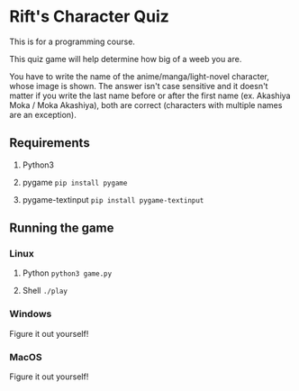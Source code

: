 # Rift's Character Quiz

This is for a programming course.

This quiz game will help determine how big of a weeb you are.

You have to write the name of the anime/manga/light-novel character, whose image is shown. The answer isn't case sensitive and it doesn't matter if you write the last name before or after the first name (ex. Akashiya Moka / Moka Akashiya), both are correct (characters with multiple names are an exception).

## Requirements

1. Python3

2. pygame `pip install pygame`

3. pygame-textinput `pip install pygame-textinput`

## Running the game

### Linux

1. Python `python3 game.py`

2. Shell `./play`

### Windows

Figure it out yourself!

### MacOS

Figure it out yourself!